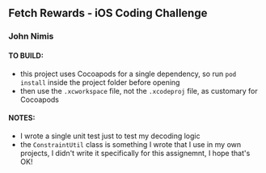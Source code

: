 
## Fetch Rewards - iOS Coding Challenge
### John Nimis


#### TO BUILD:
- this project uses Cocoapods for a single dependency, so run `pod install` inside the project folder before opening
- then use the `.xcworkspace` file, not the `.xcodeproj` file, as customary for Cocoapods

#### NOTES:
- I wrote a single unit test just to test my decoding logic
- the `ConstraintUtil` class is something I wrote that I use in my own projects, I didn't write it specifically for this assignemnt, I hope that's OK!
